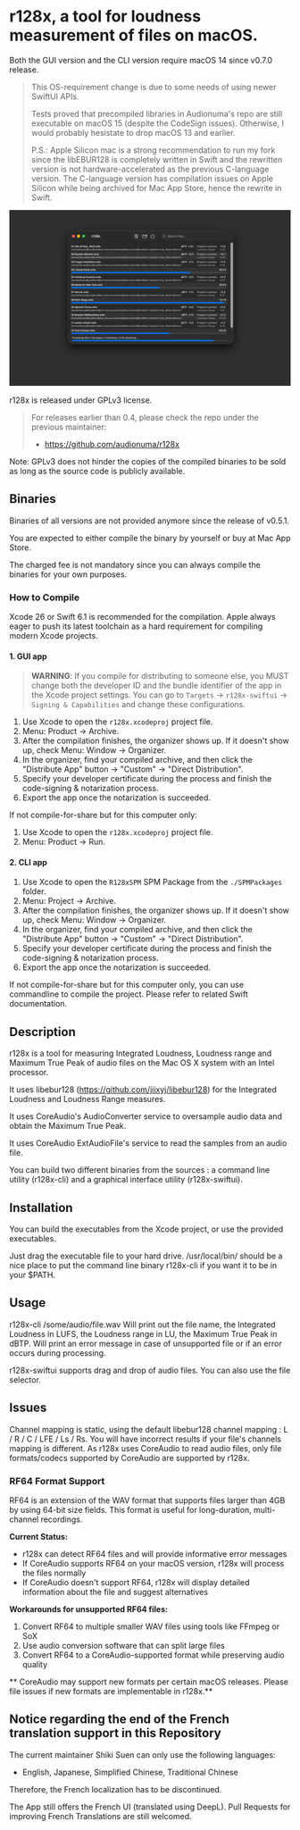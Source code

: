 # r128x, a tool for loudness measurement of files on macOS. #

Both the GUI version and the CLI version require macOS 14 since v0.7.0 release.

> This OS-requirement change is due to some needs of using newer SwiftUI APIs.
> 
> Tests proved that precompiled libraries in Audionuma's repo are still executable on macOS 15 (despite the CodeSign issues). Otherwise, I would probably hesistate to drop macOS 13 and earlier.
> 
> P.S.: Apple Silicon mac is a strong recommendation to run my fork since the libEBUR128 is completely written in Swift and the rewritten version is not hardware-accelerated as the previous C-language version. The C-language version has compilation issues on Apple Silicon while being archived for Mac App Store, hence the rewrite in Swift.

![r128x-swiftui](./Screenshots/macOS.png)

r128x is released under GPLv3 license.

> For releases earlier than 0.4, please check the repo under the previous maintainer:
> - https://github.com/audionuma/r128x 

Note: GPLv3 does not hinder the copies of the compiled binaries to be sold as long as the source code is publicly available.

## Binaries ##

Binaries of all versions are not provided anymore since the release of v0.5.1.

You are expected to either compile the binary by yourself or buy at Mac App Store.

The charged fee is not mandatory since you can always compile the binaries for your own purposes.

### How to Compile ###

Xcode 26 or Swift 6.1 is recommended for the compilation. Apple always eager to push its latest toolchain as a hard requirement for compiling modern Xcode projects.

#### 1. GUI app ####

> **WARNING**: If you compile for distributing to someone else, you MUST change both the developer ID and the bundle identifier of the app in the Xcode project settings. You can go to `Targets` -> `r128x-swiftui` -> `Signing & Capabilities` and change these configurations.

1. Use Xcode to open the `r128x.xcodeproj` project file.
2. Menu: Product -> Archive.
3. After the compilation finishes, the organizer shows up. If it doesn't show up, check Menu: Window -> Organizer.
4. In the organizer, find your compiled archive, and then click the "Distribute App" button -> "Custom" -> "Direct Distribution".
5. Specify your developer certificate during the process and finish the code-signing & notarization process.
6. Export the app once the notarization is succeeded.

If not compile-for-share but for this computer only:

1. Use Xcode to open the `r128x.xcodeproj` project file.
2. Menu: Product -> Run.

#### 2. CLI app ####

1. Use Xcode to open the `R128xSPM` SPM Package from the `./SPMPackages` folder.
2. Menu: Project -> Archive.
3. After the compilation finishes, the organizer shows up. If it doesn't show up, check Menu: Window -> Organizer.
4. In the organizer, find your compiled archive, and then click the "Distribute App" button -> "Custom" -> "Direct Distribution".
5. Specify your developer certificate during the process and finish the code-signing & notarization process.
6. Export the app once the notarization is succeeded.

If not compile-for-share but for this computer only, you can use commandline to compile the project. Please refer to related Swift documentation.

## Description ##
r128x is a tool for measuring Integrated Loudness, Loudness range and Maximum True Peak of audio files on the Mac OS X system with an Intel processor.

It uses libebur128 (https://github.com/jiixyj/libebur128) for the Integrated Loudness and Loudness Range measures.

It uses CoreAudio's AudioConverter service to oversample audio data and obtain the Maximum True Peak.

It uses CoreAudio ExtAudioFile's service to read the samples from an audio file.

You can build two different binaries from the sources : a command line utility (r128x-cli) and a graphical interface utility (r128x-swiftui).

## Installation ##
You can build the executables from the Xcode project, or use the provided executables.

Just drag the executable file to your hard drive.
/usr/local/bin/ should be a nice place to put the command line binary r128x-cli if you want it to be in your $PATH.

## Usage ##
r128x-cli /some/audio/file.wav
Will print out the file name, the Integrated Loudness in LUFS, the Loudness range in LU, the Maximum True Peak in dBTP.
Will print an error message in case of unsupported file or if an error occurs during processing.

r128x-swiftui supports drag and drop of audio files. You can also use the file selector.

## Issues ##
Channel mapping is static, using the default libebur128 channel mapping :
L / R / C / LFE / Ls / Rs.
You will have incorrect results if your file's channels mapping is different.
As r128x uses CoreAudio to read audio files, only file formats/codecs supported by CoreAudio are supported by r128x.

### RF64 Format Support ###
RF64 is an extension of the WAV format that supports files larger than 4GB by using 64-bit size fields. This format is useful for long-duration, multi-channel recordings.

**Current Status:**
- r128x can detect RF64 files and will provide informative error messages
- If CoreAudio supports RF64 on your macOS version, r128x will process the files normally
- If CoreAudio doesn't support RF64, r128x will display detailed information about the file and suggest alternatives

**Workarounds for unsupported RF64 files:**
1. Convert RF64 to multiple smaller WAV files using tools like FFmpeg or SoX
2. Use audio conversion software that can split large files
3. Convert RF64 to a CoreAudio-supported format while preserving audio quality

** CoreAudio may support new formats per certain macOS releases. Please file issues if new formats are implementable in r128x.**

## Notice regarding the end of the French translation support in this Repository ##

The current maintainer Shiki Suen can only use the following languages:

- English, Japanese, Simplified Chinese, Traditional Chinese

Therefore, the French localization has to be discontinued.

The App still offers the French UI (translated using DeepL). Pull Requests for improving French Translations are still welcomed.
